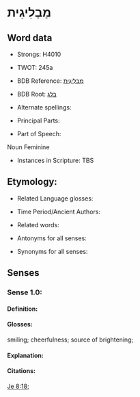 # מַבְלִיגִית

<!-- Status: S2="NeedsEdits" -->
<!-- Lexica used for edits:   -->

## Word data

* Strongs: H4010

* TWOT: 245a

* BDB Reference: [מַבְלִיגִית](rc://en/bdb/dict/b.bs.ad)

* BDB Root: [בלג](rc://en/bdb/dict/b.bs.aa)

* Alternate spellings:

* Principal Parts:

* Part of Speech:

Noun Feminine

* Instances in Scripture: TBS

## Etymology:

* Related Language glosses:

* Time Period/Ancient Authors:

* Related words:

* Antonyms for all senses:

* Synonyms for all senses:

## Senses

### Sense 1.0:

#### Definition:

#### Glosses:

smiling; cheerfulness; source of brightening; 

#### Explanation:

#### Citations:

[Je 8:18](rc://he/uhb/book/jer/8/18); 

